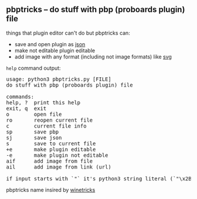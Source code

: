 ## pbptricks &ndash; do stuff with pbp (proboards plugin) file
things that plugin editor can't do but pbptricks can:<ul>
<li>save and open plugin as <a href="https://en.wikipedia.org/wiki/JSON">json</a></li>
<li>make not editable plugin editable</li>
<li>add image with any format (including not image formats) like <a href="https://en.wikipedia.org/wiki/SVG">svg</a></li>
</ul><code>help</code> command output:<pre>usage: python3 pbptricks.py [FILE]
do stuff with pbp (proboards plugin) file&#10;
commands:
help, ?  print this help
exit, q  exit
o        open file
ro       reopen current file
c        current file info
sp       save pbp
sj       save json
s        save to current file
+e       make plugin editable
-e       make plugin not editable
aif      add image from file
ail      add image from link (url)&#10;
if input starts with &#96;"&#96; it's python3 string literal (&#96;"\x2Be"&#96; is same as &#96;+e&#96;)</pre>pbptricks name insired by <a href="https://github.com/Winetricks/winetricks">winetricks</a>